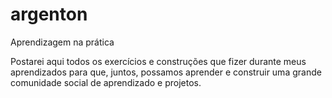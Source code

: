 # argenton
Aprendizagem na prática


Postarei aqui todos os exercícios e construções que fizer durante meus aprendizados para que, juntos, possamos aprender e construir uma grande comunidade social de aprendizado e projetos.
